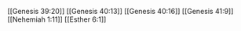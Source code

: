 [[Genesis 39:20]]
[[Genesis 40:13]]
[[Genesis 40:16]]
[[Genesis 41:9]]
[[Nehemiah 1:11]]
[[Esther 6:1]]
